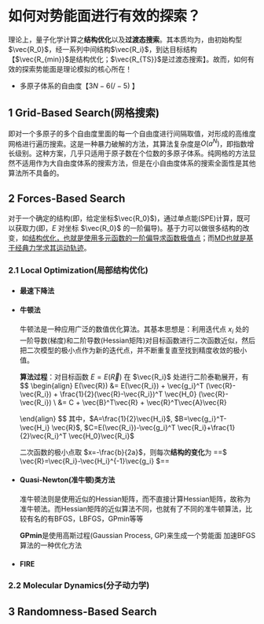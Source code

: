 # 如何对势能面进行有效的探索？

理论上，量子化学计算之**结构优化**以及**过渡态搜索**。其本质均为，由初始构型$\vec{R_0}$，经一系列中间结构$\vec{R_i}$，到达目标结构【$\vec{R_{min}}$是结构优化；$\vec{R_{TS}}$是过渡态搜索】。故而，如何有效的探索势能面是理论模拟的核心所在！

- 多原子体系的自由度【$3N-6(/-5)$ 】



## 1 Grid-Based Search(网格搜索)

即对一个多原子的多个自由度里面的每一个自由度进行间隔取值，对形成的高维度网格进行遍历搜索。这是一种暴力破解的方法，其算法复杂度是$O(a^N)$，即指数增长级别。这种方案，几乎只适用于原子数在个位数的多原子体系。纯网格的方法显然不适用作为大自由度体系的搜索方法，但是在小自由度体系的搜索全面性是其他算法所不具备的。



## 2 Forces-Based Search

对于一个确定的结构(即，给定坐标$\vec{R_0}$)，通过单点能(SPE)计算，既可以获取力(即，$E$ 对坐标 $\vec{R_0}$ 的一阶偏导)。基于力可以做很多结构的改变，如<u>结构优化，也就是使用多元函数的一阶偏导求函数极值点</u>；而<u>MD也就是基于经典力学求其运动轨迹</u>。

### 2.1 Local Optimization(局部结构优化)



- #### 最速下降法

- #### 牛顿法

  牛顿法是一种应用广泛的数值优化算法。其基本思想是：利用迭代点 $x_i$ 处的一阶导数(梯度)和二阶导数(Hessian矩阵)对目标函数进行二次函数近似，然后把二次模型的极小点作为新的迭代点，并不断重复直至找到精度收敛的极小值。

  **算法过程**：对目标函数 $E=E(\vec{R})$ 在 $\vec{R_i}$ 处进行二阶泰勒展开，有
  $$
  \begin{align}
  E(\vec{R}) &= E(\vec{R_i}) + \vec{g_i}^T (\vec{R}-\vec{R_i}) + \frac{1}{2}(\vec{R}-\vec{R_i})^T \vec{H_0} (\vec{R}-\vec{R_i})  \\
  &= C + \vec{B}^T\vec{R} + \vec{R}^T\vec{A}\vec{R}
  
  \end{align}
  $$
  其中，$A=\frac{1}{2}\vec{H_i}$,    $B=\vec{g_i}^T-\vec{H_i} \vec{R}$,   $C=E(\vec{R_i})-\vec{g_i}^T \vec{R_i}+\frac{1}{2}\vec{R_i}^T \vec{H_0}\vec{R_i}$

  二次函数的极小点取 $x=-\frac{b}{2a}$，则每次**结构的变化**为 ==$  \vec{R}=\vec{R_i}-\vec{H_i}^{-1}\vec{g_i} $==

- #### Quasi-Newton(准牛顿)类方法

  准牛顿法则是使用近似的Hessian矩阵，而不直接计算Hessian矩阵，故称为准牛顿法。而Hessian矩阵的近似算法不同，也就有了不同的准牛顿算法，比较有名的有BFGS，LBFGS，GPmin等等

  **GPmin**是使用高斯过程(Gaussian Process, GP)来生成一个势能面 加速BFGS算法的一种优化方法

- #### FIRE 

  

### 2.2 Molecular Dynamics(分子动力学)



## 3 Randomness-Based Search